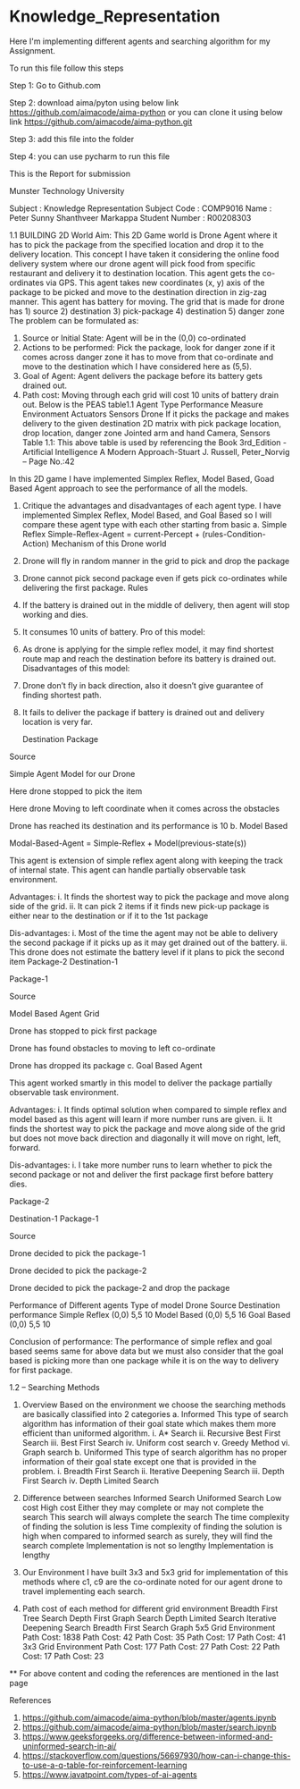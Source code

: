 # Knowledge_Representation
Here I'm implementing different agents and searching algorithm for my Assignment.

To run this file follow this steps

Step 1: Go to Github.com

Step 2: download aima/pyton using below link
        https://github.com/aimacode/aima-python
        or you can clone it using below link
        https://github.com/aimacode/aima-python.git

Step 3: add this file into the folder

Step 4: you can use pycharm to run this file

This is the Report for submission

Munster Technology University

Subject	:	Knowledge Representation
Subject Code	:	COMP9016
Name	:	Peter Sunny Shanthveer Markappa
Student Number	:	R00208303


1.1 BUILDING 2D World
Aim:
This 2D Game world is Drone Agent where it has to pick the package from the specified location and drop it to the delivery location.
This concept I have taken it considering the online food delivery system where our drone agent will pick food from specific restaurant and delivery it to destination location.  This agent gets the co-ordinates via GPS. This agent takes new coordinates (x, y) axis of the package to be picked and move to the destination direction in zig-zag manner. This agent has battery for moving.
The grid that is made for drone has 1) source 2) destination 3) pick-package 4) destination 5) danger zone
The problem can be formulated as:
1.	Source or Initial State: Agent will be in the (0,0) co-ordinated
2.	Actions to be performed: Pick the package, look for danger zone if it comes across danger zone it has to move from that co-ordinate and move to the destination which I have considered here as (5,5).
3.	Goal of Agent: Agent delivers the package before its battery gets drained out.
4.	Path cost: Moving through each grid will cost 10 units of battery drain out.
Below is the PEAS table1.1 
Agent Type	Performance Measure	Environment	Actuators	Sensors
Drone	If it picks the package and makes delivery to the given destination	2D matrix with
pick package location, drop location, danger zone	Jointed arm and hand	Camera, Sensors
Table 1.1: This above table is used by referencing the Book 3rd_Edition - Artificial Intelligence A Modern Approach-Stuart J. Russell, Peter_Norvig – Page No.:42


 In this 2D game I have implemented Simplex Reflex, Model Based, Goad Based Agent approach to see the performance of all the models.

1.	Critique the advantages and disadvantages of each agent type.
I have implemented Simplex Reflex, Model Based, and Goal Based so I will compare these agent type with each other starting from basic
a.	Simple Reflex
Simple-Reflex-Agent = current-Percept + (rules-Condition-Action)
Mechanism of this Drone world
1.	Drone will fly in random manner in the grid to pick and drop the package
2.	Drone cannot pick second package even if gets pick co-ordinates while delivering the first package.
Rules
1.	If the battery is drained out in the middle of delivery, then agent will stop working and dies.
2.	It consumes 10 units of battery.
Pro of this model:
1.	As drone is applying for the simple reflex model, it may find shortest route map and reach the destination before its battery is drained out.
Disadvantages of this model:
1.	Drone don’t fly in back direction, also it doesn’t give guarantee of finding shortest path.
2.	It fails to deliver the package if battery is drained out and delivery location is very far. 

		
	Destination 
	Package 
	 	
	
		
				
Source 	
		
Simple Agent Model for our Drone

 
Here drone stopped to pick the item

 
Here drone Moving to left coordinate when it comes across the obstacles

 
Drone has reached its destination and its performance is 10
b.	Model Based

Modal-Based-Agent = Simple-Reflex + Model(previous-state(s))

This agent is extension of simple reflex agent along with keeping the track of internal state. This agent can handle partially observable task environment.

Advantages: 
i.	It finds the shortest way to pick the package and move along side of the grid.
ii.	It can pick 2 items if it finds new pick-up package is either near to the destination or if it to the 1st package

Dis-advantages:
i.	Most of the time the agent may not be able to delivery the second package if it picks up as it may get drained out of the battery.
ii.	This drone does not estimate the battery level if it plans to pick the second item
  Package-2	
		Destination-1 

Package-1 			
	
		
				
Source 
			
Model Based Agent Grid
 
Drone has stopped to pick first package
 
Drone has found obstacles to moving to left co-ordinate
 
Drone has dropped its package
c.	Goal Based Agent

This agent worked smartly in this model to deliver the package partially observable task environment.

Advantages: 
i.	It finds optimal solution when compared to simple reflex and model based as this agent will learn if more number runs are given.
ii.	It finds the shortest way to pick the package and move along side of the grid but does not move back direction and diagonally it will move on right, left, forward.

Dis-advantages:
i.	I take more number runs to learn whether to pick the second package or not and deliver the first package first before battery dies.

  Package-2	
	
Destination-1 
	Package-1 			
	
		
				
Source 
			





 
Drone decided to pick the package-1
 
Drone decided to pick the package-2

 
Drone decided to pick the package-2 and drop the package

Performance of Different agents
Type of model	Drone Source	Destination	performance
Simple Reflex	(0,0)	5,5	10
Model Based	(0,0)	5,5	16
Goal Based	(0,0)	5,5	10

Conclusion of performance:
The performance of simple reflex and goal based seems same for above data but we must also consider that the goal based is picking more than one package while it is on the way to delivery for first package.


1.2 – Searching Methods
1.	Overview
Based on the environment we choose the searching methods are basically classified into 2 categories
a.	Informed
This type of search algorithm has information of their goal state which makes them more efficient than uniformed algorithm.
i.	A* Search
ii.	Recursive Best First Search
iii.	Best First Search
iv.	Uniform cost search
v.	Greedy Method
vi.	Graph search
b.	Uniformed
This type of search algorithm has no proper information of their goal state except one that is provided in the problem.
i.	Breadth First Search
ii.	Iterative Deepening Search
iii.	Depth First Search
iv.	Depth Limited Search

2.	Difference between searches
Informed Search	Uniformed Search
Low cost	High cost
Either they may complete or may not complete the search	This search will always complete the search
The time complexity of finding the solution is less	Time complexity of finding the solution is high when compared to informed search as surely, they will find the search complete
Implementation is not so lengthy	Implementation is lengthy
		
3.	Our Environment
I have built 3x3 and 5x3 grid for implementation of this methods where c1, c9 are the co-ordinate noted for our agent drone to travel implementing each search.

4.	Path cost of each method for different grid environment
	Breadth First Tree Search	Depth First Graph Search	Depth Limited Search	Iterative Deepening Search	Breadth First Search Graph
5x5 Grid Environment	Path Cost:  1838	Path Cost:  42	Path Cost:  35	Path Cost:  17	Path Cost:  41
3x3 Grid Environment	Path Cost:  177	Path Cost:  27	Path Cost:  22	Path Cost:  17	Path Cost:  23


** For above content and coding the references are mentioned in the last page



References
1.	https://github.com/aimacode/aima-python/blob/master/agents.ipynb
2.	https://github.com/aimacode/aima-python/blob/master/search.ipynb
3.	https://www.geeksforgeeks.org/difference-between-informed-and-uninformed-search-in-ai/
4.	https://stackoverflow.com/questions/56697930/how-can-i-change-this-to-use-a-q-table-for-reinforcement-learning
5.	https://www.javatpoint.com/types-of-ai-agents





